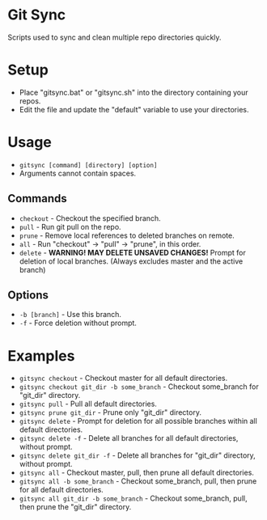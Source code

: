 # Git Sync
Scripts used to sync and clean multiple repo directories quickly.

# Setup
- Place "gitsync.bat" or "gitsync.sh" into the directory containing your repos.
- Edit the file and update the "default" variable to use your directories.

# Usage
- `gitsync [command] [directory] [option]`
- Arguments cannot contain spaces.

## Commands
- `checkout` - Checkout the specified branch.
- `pull`     - Run git pull on the repo.
- `prune`    - Remove local references to deleted branches on remote.
- `all`      - Run "checkout" -> "pull" -> "prune", in this order.
- `delete`   - **WARNING! MAY DELETE UNSAVED CHANGES!** Prompt for deletion of local branches. (Always excludes master and the active branch)

## Options
- `-b [branch]` - Use this branch.
- `-f`          - Force deletion without prompt.

# Examples
- `gitsync checkout` - Checkout master for all default directories.
- `gitsync checkout git_dir -b some_branch` - Checkout some_branch for "git_dir" directory.
- `gitsync pull` - Pull all default directories.
- `gitsync prune git_dir` - Prune only "git_dir" directory.
- `gitsync delete` - Prompt for deletion for all possible branches within all default directories.
- `gitsync delete -f` - Delete all branches for all default directories, without prompt.
- `gitsync delete git_dir -f` - Delete all branches for "git_dir" directory, without prompt.
- `gitsync all` - Checkout master, pull, then prune all default directories.
- `gitsync all -b some_branch` - Checkout some_branch, pull, then prune for all default directories.
- `gitsync all git_dir -b some_branch` - Checkout some_branch, pull, then prune the "git_dir" directory.
